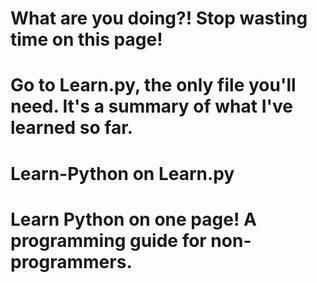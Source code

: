 # What are you doing?! Stop wasting time on this page! 
# Go to Learn.py, the only file you'll need. It's a summary of what I've learned so far.

# Learn-Python on Learn.py
# Learn Python on one page! A programming guide for non-programmers.
